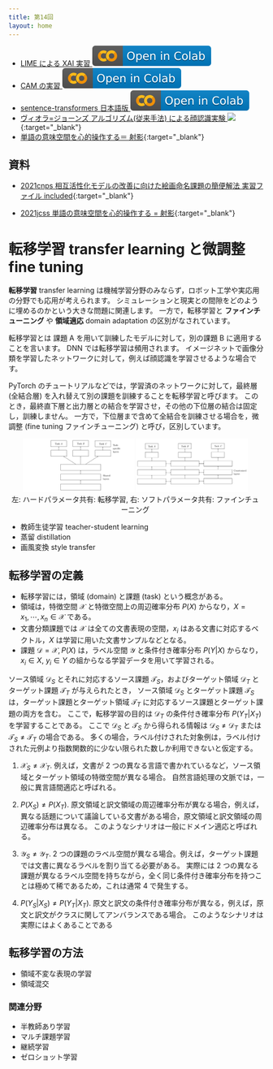 ```yaml
---
title: 第14回
layout: home
---
```


<!-- 
# memo

蒸溜 distillation -> softmax -> thermal parameters

-->

- [LIME による XAI 実習 <img src="/assets/colab_icon.svg">](https://colab.research.google.com/github/komazawa-deep-learning/komazawa-deep-learning.github.io/blob/master/2021notebooks/2021_1221Lime_face_and_GradBoost.ipynb)
- [CAM の実習  <img src="/assets/colab_icon.svg">](https://colab.research.google.com/github/komazawa-deep-learning/komazawa-deep-learning.github.io/blob/master/2021notebooks/2021_0618CAM_demo.ipynb)
- [sentence-transformers 日本語版 <img src="/assets/colab_icon.svg">](https://colab.research.google.com/github/sonoisa/sentence-transformers/blob/master/sentence_transformers_ja.ipynb)
- [ヴィオラ=ジョーンズ アルゴリズム(従来手法) による顔認識実験 <img src="https://komazawa-deep-learning.github.io/assets/colab_icon.svg">](https://colab.research.google.com/github/komazawa-deep-learning/komazawa-deep-learning.github.io/blob/master/2021notebooks/2021_0930viola_jones_ipynb.ipynb){:target="_blank"}
- [単語の意味空間を心的操作する＝ 射影](/2021/P1-43_浅川伸一_ポスター.pdf){:target="_blank"}

## 資料

- [2021cnps 相互活性化モデルの改善に向けた絵画命名課題の簡便解法 実習ファイル included](https://project-ccap.github.io/2021cnps/2021cnps_ccap1_simple.html){:target="_blank"}
<!-- - [2021cnps 潜在空間モデルによる単語間の意味的類似度の定量化試案](https://project-ccap.github.io/2021cnps/2021cnps_ccap3_semantics.html){:target="_blank"} -->
- [2021jcss 単語の意味空間を心的操作する = 射影](https://komazawa-deep-learning.git.io/2021/P1-43_浅川伸一_ポスター.pdf){:target="_blank"}


# 転移学習 transfer learning と微調整 fine tuning


**転移学習** transfer learning は機械学習分野のみならず，ロボット工学や実応用の分野でも応用が考えられます。
シミュレーションと現実との間隙をどのように埋めるのかという大きな問題に関連します。
一方で，転移学習と **ファインチューニング** や **領域適応** domain adaptation の区別がなされています。

転移学習とは 課題 A を用いて訓練したモデルに対して，別の課題 B に適用することを言います。
DNN では転移学習は頻用されます。
イメージネットで画像分類を学習したネットワークに対して，例えば顔認識を学習させるような場合です。

PyTorch のチュートリアルなどでは，学習済のネットワークに対して，最終層 (全結合層) を入れ替えて別の課題を訓練することを転移学習と呼びます。
このとき，最終直下層と出力層との結合を学習させ，その他の下位層の結合は固定し，訓練しません。
一方で，下位層まで含めて全結合を訓練させる場合を，微調整 (fine tuning ファインチューニング) と呼び，区別しています。

<div align="center" style="width:99%">
<img src="/assets/2019Ruder_hard_parameter_sharing_p48.jpg" style="width:44%">
<img src="/assets/2019Ruder_soft_parameter_sharing_p49.jpg" style="width:44%"><br/>
左: ハードパラメータ共有: 転移学習,  右: ソフトパラメータ共有: ファインチューニング
</div>

* 教師生徒学習 teacher-student learning
* 蒸留 distillation
* 画風変換 style transfer 


## 転移学習の定義 

* 転移学習には，領域 (domain) と課題  (task) という概念がある。 
* 領域は，特徴空間 $\mathcal{X}$ と特徴空間上の周辺確率分布 $P(X)$ からなり，$X = {x_{1}, \cdots, x_{n}} \in \mathcal{X}$ である。
* 文書分類課題では $\mathcal{X}$ は全ての文書表現の空間，$x_{i}$ はある文書に対応するベクトル，$X$ は学習に用いた文書サンプルなどとなる。
* 課題 $\mathcal{D} = {\mathcal{X},P(X)}$ は，ラベル空間 $\mathcal{Y}$ と条件付き確率分布 $P(Y\vert X)$ からなり，$x_{i}\in X$, $y_{i}\in Y$ の組からなる学習データを用いて学習される。

<!-- Given a domain, $\mathcal{D} = \left\{\mathcal{X},P(X)\right\}$, a task $\mathcal{T}$ consists of a label space $\mathcal{Y}$ and a conditional probability distribution $P(Y\vert X)$ that is typically learned from the training data consisting of pairs $x_{i}\in X$ and $y_{i}\in \mathcal{Y}$. 
In our document classification example, $\mathcal{Y}$ is the set of all labels, i.e. *True*, *False* and $y_i$ is either *True* or *False*.
-->

ソース領域 $\mathcal{D}_ {S}$ とそれに対応するソース課題 $\mathcal{T}_ {S}$，およびターゲット領域 $\mathcal{D}_ {T}$ とターゲット課題 $\mathcal{T}_ {T}$ が与えられたとき，
ソース領域 $\mathcal{D}_ {S}$ とターゲット課題 $\mathcal{T}_ {S}$ は，ターゲット課題とターゲット領域 $\mathcal{T}_ {T}$ に対応するソース課題とターゲット課題の両方を含む。
ここで，転移学習の目的は $\mathcal{D}_ {T}$ の条件付き確率分布 $P(Y_{T}\vert X_{T})$ を学習することである。
ここで $\mathcal{D}_ {S}$ と $\mathcal{T}_ {S}$ から得られる情報は $\mathcal{D}_ {S}\neq\mathcal{D}_ {T}$ または $\mathcal{T}_ {S}\neq \mathcal{T}_ {T}$ の場合である。
多くの場合，ラベル付けされた対象例は，ラベル付けされた元例より指数関数的に少ない限られた数しか利用できないと仮定する。
<!-- Given a source domain $\mathcal{D}_ {S}$, a corresponding source task $\mathcal{T}_ {S}$, as well as a target domain $\mathcal{D}_ {T}$ and a target task $\mathcal{T}_ {T}$, the objective of transfer learning now is to enable us to learn the target conditional probability distribution $P(Y_{T}\vert X_{T})$ in $\mathcal{D}_ {T}$ with the information gained from $\mathcal{D}_ {S}$ and $\mathcal{T}_ {S}$ where $\mathcal{D}_ {S}\neq \mathcal{D}_ {T}$ or $\mathcal{T}_ {S} \neq \mathcal{T}_ {T}$. 
In most cases, a limited number of labeled target examples, which is exponentially smaller than the number of labeled source examples are assumed to be available. -->

<!-- 領域 $\mathcal{D}$ と課題 $\mathcal{T}$ は共にタプルとして定義されるため，これらの不等式は 4 つの転移学習シナリオを生じさせ，以下で議論する。 -->

1. $\mathcal{X}_ {S}\neq\mathcal{X}_ {T}$. 
例えば，文書が 2 つの異なる言語で書かれているなど，ソース領域とターゲット領域の特徴空間が異なる場合。
自然言語処理の文脈では，一般に異言語間適応と呼ばれる。
<!-- The feature spaces of the source and target domain are different, e.g. the documents are written in two different languages. 
In the context of natural language processing, this is generally referred to as cross-lingual adaptation. -->
2. $P(X_{S})\neq P(X_{T})$. 
原文領域と訳文領域の周辺確率分布が異なる場合，例えば，異なる話題について議論している文書がある場合，原文領域と訳文領域の周辺確率分布は異なる。
このようなシナリオは一般にドメイン適応と呼ばれる。
<!-- The marginal probability distributions of source and target domain are different, e.g. the documents discuss different topics. 
This scenario is generally known as domain adaptation. -->
3. $\mathcal{Y}_ {S}\neq\mathcal{Y}_ {T}$. 
2 つの課題のラベル空間が異なる場合。例えば，ターゲット課題では文書に異なるラベルを割り当てる必要がある。
実際には 2 つの異なる課題が異なるラベル空間を持ちながら，全く同じ条件付き確率分布を持つことは極めて稀であるため，これは通常 4 で発生する。
<!-- The label spaces between the two tasks are different, e.g. documents need to be assigned different labels in the target task. 
In practice, this scenario usually occurs with scenario 4, as it is extremely rare for two different tasks to have different label spaces, but exactly the same conditional probability distributions. -->
4. $P(Y_{S}\vert X_{S})\neq P(Y_{T}\vert X_{T})$. 
原文と訳文の条件付き確率分布が異なる，例えば，原文と訳文がクラスに関してアンバランスである場合。
このようなシナリオは実際にはよくあることである<!-- ，オーバーサンプリング，アンダーサンプリング，あるいは SMOTE [7] などのアプローチが広く使われている。 -->


## 転移学習の方法
<!-- # 6. Transfer Learning Methods -->

- 領域不変な表現の学習
- 領域混交

###  関連分野

- 半教師あり学習
- マルチ課題学習
- 継続学習
- ゼロショット学習
